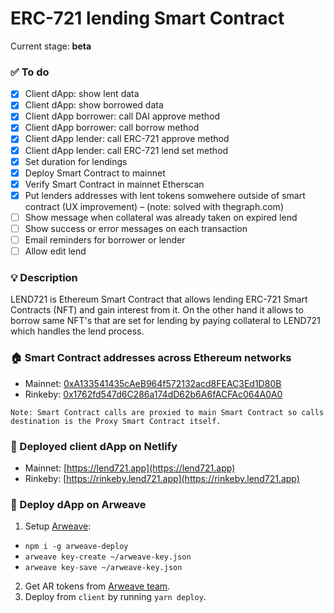 # ERC-721 lending Smart Contract

Current stage: **beta**

### ✅ To do
- [x] Client dApp: show lent data
- [x] Client dApp: show borrowed data
- [x] Client dApp borrower: call DAI approve method
- [x] Client dApp borrower: call borrow method
- [x] Client dApp lender: call ERC-721 approve method
- [x] Client dApp lender: call ERC-721 lend set method
- [x] Set duration for lendings
- [x] Deploy Smart Contract to mainnet
- [x] Verify Smart Contract in mainnet Etherscan
- [x] Put lenders addresses with lent tokens somwehere outside of smart contract (UX improvement) – (note: solved with thegraph.com)
- [ ] Show message when collateral was already taken on expired lend
- [ ] Show success or error messages on each transaction
- [ ] Email reminders for borrower or lender
- [ ] Allow edit lend

### 💡 Description
LEND721 is Ethereum Smart Contract that allows lending ERC-721 Smart Contracts (NFT)
and gain interest from it. On the other hand it allows to borrow same NFT's that are
set for lending by paying collateral to LEND721 which handles the lend process.

### 🏠 Smart Contract addresses across Ethereum networks
- Mainnet: [0xA133541435cAeB964f572132acd8FEAC3Ed1D80B](https://etherscan.io/address/0xA133541435cAeB964f572132acd8FEAC3Ed1D80B)
- Rinkeby: [0x1762fd547d6C286a174dD62b6A6fACFAc064A0A0](https://rinkeby.etherscan.io/address/0x1762fd547d6C286a174dD62b6A6fACFAc064A0A0)

`Note: Smart Contract calls are proxied to main Smart Contract so calls destination is the Proxy Smart Contract itself.`

### 🏹 Deployed client dApp on Netlify
- Mainnet: [https://lend721.app](https://lend721.app)
- Rinkeby: [https://rinkeby.lend721.app](https://rinkeby.lend721.app)

### 📐 Deploy dApp on Arweave
1. Setup [Arweave](https://github.com/ArweaveTeam/arweave-deploy):

- `npm i -g arweave-deploy`
- `arweave key-create ~/arweave-key.json`
- `arweave key-save ~/arweave-key.json`

2. Get AR tokens from [Arweave team](https://www.arweave.org/get-involved/community).
3. Deploy  from `client` by running `yarn deploy`.
